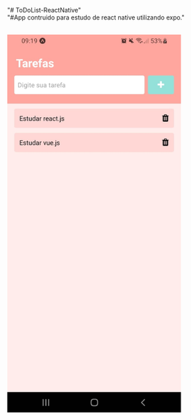 "# ToDoList-ReactNative"
<br /> 
"#App contruido para estudo de react native utilizando expo." 

<br />
<img src='./assets/18820b73-7ba2-4924-ba8b-7898a3117b95.jfif' width='400' />